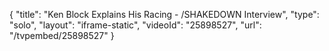 {
    "title": "Ken Block Explains His Racing - \/SHAKEDOWN Interview",
    "type": "solo",
    "layout": "iframe-static",
    "videoId": "25898527",
    "url": "\/tvpembed\/25898527"
}